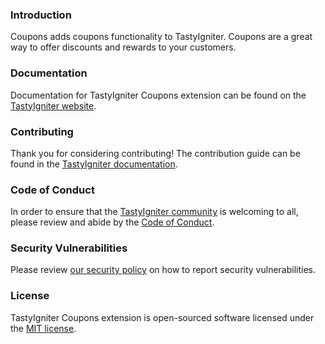 ### Introduction

Coupons adds coupons functionality to TastyIgniter. Coupons are a great way to offer discounts and rewards to your
customers.

### Documentation

Documentation for TastyIgniter Coupons extension can be found on
the [TastyIgniter website](https://tastyigniter.com/docs/extensions/coupons).

### Contributing

Thank you for considering contributing! The contribution guide can be found in
the [TastyIgniter documentation](https://tastyigniter.com/docs/contribution-guide).

### Code of Conduct

In order to ensure that the [TastyIgniter community](https://forum.tastyigniter.com) is welcoming to all, please review
and abide by the [Code of Conduct](https://tastyigniter.com/docs/code-of-conduct).

### Security Vulnerabilities

Please review [our security policy](https://github.com/tastyigniter/ti-ext-coupons/security/policy) on how to report
security vulnerabilities.

### License

TastyIgniter Coupons extension is open-sourced software licensed under
the [MIT license](https://github.com/tastyigniter/ti-ext-coupons/LICENSE.md).
